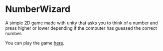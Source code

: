 # NumberWizard
A simple 2D game made with unity that asks you to think of a number and press higher or lower depending if the computer has guessed the correct number.

You can play the game [here](http://gamebucket.io/game/ea8b6363-a813-4803-9b25-7a60396d44ff).
